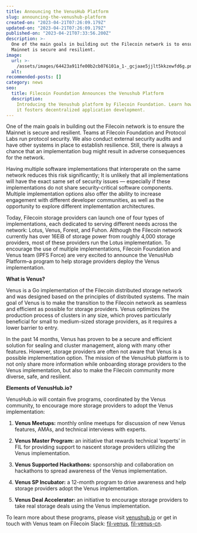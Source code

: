 ```yaml
---
title: Announcing the VenusHub Platform
slug: announcing-the-venushub-platform
created-on: "2023-04-21T07:26:09.179Z"
updated-on: "2023-04-21T07:26:09.179Z"
published-on: "2023-04-21T07:33:56.200Z"
description: >-
  One of the main goals in building out the Filecoin network is to ensure the
  Mainnet is secure and resilient.
image:
  url: >-
    /assets/images/64423a911fe00b2cb076101a_1-_gcjaae5jjlt5kkzewfd6g.png
  alt:
recommended-posts: []
category: news
seo:
  title: Filecoin Foundation Announces the Venushub Platform
  description:
    Introducing the Venushub platform by Filecoin Foundation. Learn how
    it fosters decentralized application development.
---
```


One of the main goals in building out the Filecoin network is to ensure the Mainnet is secure and resilient. Teams at Filecoin Foundation and Protocol Labs run protocol security. We also conduct external security audits and have other systems in place to establish resilience. Still, there is always a chance that an implementation bug might result in adverse consequences for the network.

Having multiple software implementations that interoperate on the same network reduces this risk significantly; It is unlikely that all implementations will have the exact same set of security issues — especially if these implementations do not share security-critical software components. Multiple implementation options also offer the ability to increase engagement with different developer communities, as well as the opportunity to explore different implementation architectures.

Today, Filecoin storage providers can launch one of four types of implementations, each dedicated to serving different needs across the network: Lotus, Venus, Forest, and Fuhon. Although the Filecoin network currently has over 16EiB of storage power from roughly 4,000 storage providers, most of these providers run the Lotus implementation. To encourage the use of multiple implementations, Filecoin Foundation and Venus team (IPFS Force) are very excited to announce the VenusHub Platform–a program to help storage providers deploy the Venus implementation.

**What is Venus?**

Venus is a Go implementation of the Filecoin distributed storage network and was designed based on the principles of distributed systems. The main goal of Venus is to make the transition to the Filecoin network as seamless and efficient as possible for storage providers. Venus optimizes the production process of clusters in any size, which proves particularly beneficial for small to medium-sized storage providers, as it requires a lower barrier to entry.

In the past 14 months, Venus has proven to be a secure and efficient solution for sealing and cluster management, along with many other features. However, storage providers are often not aware that Venus is a possible implementation option. The mission of the VenusHub platform is to not only share more information while onboarding storage providers to the Venus implementation, but also to make the Filecoin community more diverse, safe, and resilient.

**Elements of VenusHub.io?**

VenusHub.io will contain five programs, coordinated by the Venus community, to encourage more storage providers to adopt the Venus implementation:

1. **Venus Meetups:** monthly online meetups for discussion of new Venus features, AMAs, and technical interviews with experts.

2. **Venus Master Program:** an initiative that rewards technical ‘experts’ in FIL for providing support to nascent storage providers utilizing the Venus implementation.

3. **Venus Supported Hackathons:** sponsorship and collaboration on hackathons to spread awareness of the Venus implementation.

4. **Venus SP Incubator:** a 12-month program to drive awareness and help storage providers adopt the Venus implementation.

5. **Venus Deal Accelerator:** an initiative to encourage storage providers to take real storage deals using the Venus implementation.

To learn more about these programs, please visit [venushub.io](http://venushub.io/) or get in touch with Venus team on Filecoin Slack: [fil-venus](https://filecoinproject.slack.com/archives/CEHHJNJS3), [fil-venus-cn](https://filecoinproject.slack.com/archives/C028PCH8L31).

